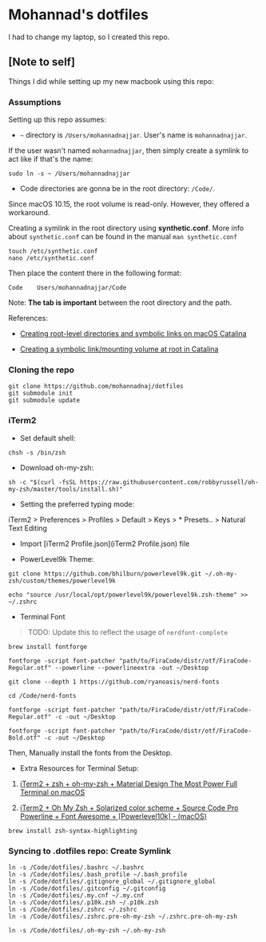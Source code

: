 
# Mohannad's dotfiles

I had to change my laptop, so I created this repo.



## [Note to self]

Things I did while setting up my new macbook using this repo:

### Assumptions

Setting up this repo assumes:

- `~` directory is `/Users/mohannadnajjar`. User's name is `mohannadnajjar`.

If the user wasn't named `mohannadnajjar`, then simply create a symlink to act like if that's the name:
```
sudo ln -s ~ /Users/mohannadnajjar
```

- Code directories are gonna be in the root directory: `/Code/`.

Since macOS 10.15, the root volume is read-only. However, they offered a workaround.

Creating a symlink in the root directory using **synthetic.conf**. More info about `synthetic.conf` can be found in the manual `man synthetic.conf`

```
touch /etc/synthetic.conf
nano /etc/synthetic.conf
```

Then place the content there in the following format:
```
Code	Users/mohannadnajjar/Code
```
Note: **The tab is important** between the root directory and the path.

References:
- [Creating root-level directories and symbolic links on macOS Catalina](https://derflounder.wordpress.com/2020/01/18/creating-root-level-directories-and-symbolic-links-on-macos-catalina/)

- [Creating a symbolic link/mounting volume at root in Catalina](https://arstechnica.com/civis/viewtopic.php?f=19&t=1459515)

### Cloning the repo

```
git clone https://github.com/mohannadnaj/dotfiles
git submodule init
git submodule update
```

### iTerm2

- Set default shell:
```
chsh -s /bin/zsh
```
- Download oh-my-zsh:
```
sh -c "$(curl -fsSL https://raw.githubusercontent.com/robbyrussell/oh-my-zsh/master/tools/install.sh)"
```
- Setting the preferred typing mode:

iTerm2 > Preferences > Profiles > Default > Keys > * Presets.. > Natural Text Editing

- Import [iTerm2 Profile.json](iTerm2 Profile.json) file

- PowerLevel9k Theme:
```
git clone https://github.com/bhilburn/powerlevel9k.git ~/.oh-my-zsh/custom/themes/powerlevel9k
```
```
echo "source /usr/local/opt/powerlevel9k/powerlevel9k.zsh-theme" >> ~/.zshrc
```

- Terminal Font

> TODO: Update this to reflect the usage of `nerdfont-complete`


```
brew install fontforge
```
```
fontforge -script font-patcher "path/to/FiraCode/distr/otf/FiraCode-Regular.otf" --powerline --powerlineextra -out ~/Desktop
```
```
git clone --depth 1 https://github.com/ryanoasis/nerd-fonts
```
```
cd /Code/nerd-fonts

fontforge -script font-patcher "path/to/FiraCode/distr/otf/FiraCode-Regular.otf" -c -out ~/Desktop

fontforge -script font-patcher "path/to/FiraCode/distr/otf/FiraCode-Bold.otf" -c -out ~/Desktop
```

Then, Manually install the fonts from the Desktop.

- Extra Resources for Terminal Setup:

1. [iTerm2 + zsh + oh-my-zsh + Material Design The Most Power Full Terminal on macOS](https://medium.com/@rafavinnce/iterm2-zsh-oh-my-zsh-material-design-the-most-power-full-terminal-on-macos-332b1ee364a5)


2. [iTerm2 + Oh My Zsh + Solarized color scheme + Source Code Pro Powerline + Font Awesome + [Powerlevel10k] - (macOS)](https://gist.github.com/kevin-smets/8568070)

```
brew install zsh-syntax-highlighting
```

### Syncing to .dotfiles repo: Create Symlink

```
ln -s /Code/dotfiles/.bashrc ~/.bashrc
ln -s /Code/dotfiles/.bash_profile ~/.bash_profile
ln -s /Code/dotfiles/.gitignore_global ~/.gitignore_global
ln -s /Code/dotfiles/.gitconfig ~/.gitconfig
ln -s /Code/dotfiles/.my.cnf ~/.my.cnf
ln -s /Code/dotfiles/.p10k.zsh ~/.p10k.zsh
ln -s /Code/dotfiles/.zshrc ~/.zshrc
ln -s /Code/dotfiles/.zshrc.pre-oh-my-zsh ~/.zshrc.pre-oh-my-zsh

ln -s /Code/dotfiles/.oh-my-zsh ~/.oh-my-zsh
```